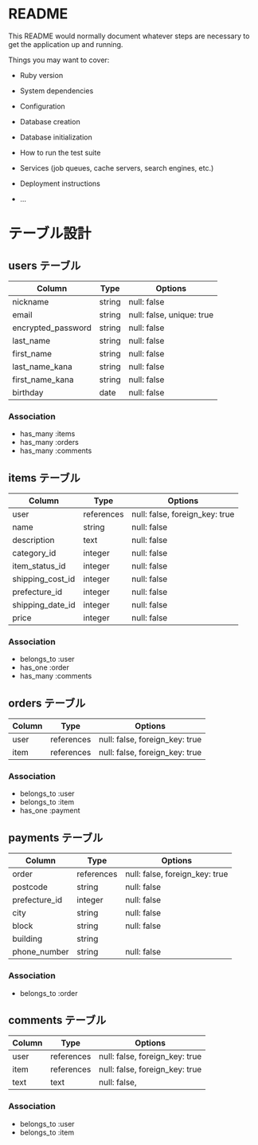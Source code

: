 # README

This README would normally document whatever steps are necessary to get the
application up and running.

Things you may want to cover:

* Ruby version

* System dependencies

* Configuration

* Database creation

* Database initialization

* How to run the test suite

* Services (job queues, cache servers, search engines, etc.)

* Deployment instructions

* ...

# テーブル設計

## users テーブル

|Column             |Type      |Options                   |
|-------------------|----------|--------------------------|
|nickname           |string    |null: false               |
|email              |string    |null: false, unique: true |
|encrypted_password |string    |null: false               |
|last_name          |string    |null: false               |
|first_name         |string    |null: false               |
|last_name_kana     |string    |null: false               |
|first_name_kana    |string    |null: false               |
|birthday           |date      |null: false               |

### Association

- has_many :items
- has_many :orders
- has_many :comments

## items テーブル

|Column             |Type      |Options                        |
|-------------------|----------|-------------------------------|
|user               |references|null: false, foreign_key: true |
|name               |string    |null: false                    |
|description        |text      |null: false                    |
|category_id        |integer   |null: false                    |
|item_status_id     |integer   |null: false                    |
|shipping_cost_id   |integer   |null: false                    |
|prefecture_id      |integer   |null: false                    |
|shipping_date_id   |integer   |null: false                    |
|price              |integer   |null: false                    |

### Association

- belongs_to :user
- has_one :order
- has_many :comments

## orders テーブル

|Column             |Type      |Options                        |
|-------------------|----------|-------------------------------|
|user               |references|null: false, foreign_key: true |
|item               |references|null: false, foreign_key: true |

### Association

- belongs_to :user
- belongs_to :item
- has_one :payment

## payments テーブル

|Column             |Type      |Options                        |
|-------------------|----------|-------------------------------|
|order              |references|null: false, foreign_key: true |
|postcode           |string    |null: false                    |
|prefecture_id      |integer   |null: false                    |
|city               |string    |null: false                    |
|block              |string    |null: false                    |
|building           |string    |                               |
|phone_number       |string    |null: false                    |

### Association

- belongs_to :order

## comments テーブル

|Column             |Type      |Options                        |
|-------------------|----------|-------------------------------|
|user               |references|null: false, foreign_key: true |
|item               |references|null: false, foreign_key: true |
|text               |text      |null: false,                   |

### Association

- belongs_to :user
- belongs_to :item